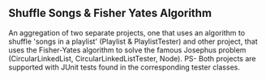 ## Shuffle Songs & Fisher Yates Algorithm

An aggregation of two separate projects, one that 
uses an algorithm to shuffle 'songs in a playlist' (Playlist & PlaylistTester) and other project, that uses the Fisher-Yates algorithm to solve the famous Josephus problem (CircularLinkedList, CircularLinkedListTester, Node). 
PS- Both projects are supported with JUnit tests found in the corresponding tester classes.
